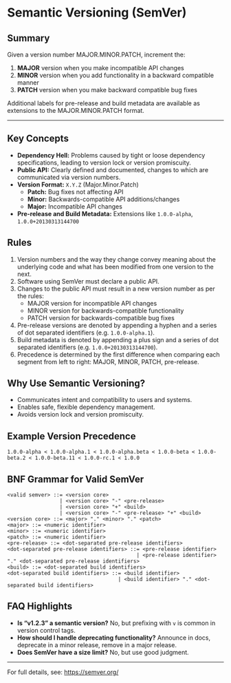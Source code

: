 # Semantic Versioning (SemVer)

## Summary

Given a version number MAJOR.MINOR.PATCH, increment the:

1. **MAJOR** version when you make incompatible API changes
2. **MINOR** version when you add functionality in a backward compatible manner
3. **PATCH** version when you make backward compatible bug fixes

Additional labels for pre-release and build metadata are available as extensions to the MAJOR.MINOR.PATCH format.

---

## Key Concepts

- **Dependency Hell:** Problems caused by tight or loose dependency specifications, leading to version lock or version promiscuity.
- **Public API:** Clearly defined and documented, changes to which are communicated via version numbers.
- **Version Format:** `X.Y.Z` (Major.Minor.Patch)
    - **Patch:** Bug fixes not affecting API
    - **Minor:** Backwards-compatible API additions/changes
    - **Major:** Incompatible API changes
- **Pre-release and Build Metadata:** Extensions like `1.0.0-alpha`, `1.0.0+20130313144700`

## Rules

1. Version numbers and the way they change convey meaning about the underlying code and what has been modified from one version to the next.
2. Software using SemVer must declare a public API.
3. Changes to the public API must result in a new version number as per the rules:
    - MAJOR version for incompatible API changes
    - MINOR version for backwards-compatible functionality
    - PATCH version for backwards-compatible bug fixes
4. Pre-release versions are denoted by appending a hyphen and a series of dot separated identifiers (e.g. `1.0.0-alpha.1`).
5. Build metadata is denoted by appending a plus sign and a series of dot separated identifiers (e.g. `1.0.0+20130313144700`).
6. Precedence is determined by the first difference when comparing each segment from left to right: MAJOR, MINOR, PATCH, pre-release.

## Why Use Semantic Versioning?

- Communicates intent and compatibility to users and systems.
- Enables safe, flexible dependency management.
- Avoids version lock and version promiscuity.

## Example Version Precedence

```
1.0.0-alpha < 1.0.0-alpha.1 < 1.0.0-alpha.beta < 1.0.0-beta < 1.0.0-beta.2 < 1.0.0-beta.11 < 1.0.0-rc.1 < 1.0.0
```

## BNF Grammar for Valid SemVer

```
<valid semver> ::= <version core>
                 | <version core> "-" <pre-release>
                 | <version core> "+" <build>
                 | <version core> "-" <pre-release> "+" <build>
<version core> ::= <major> "." <minor> "." <patch>
<major> ::= <numeric identifier>
<minor> ::= <numeric identifier>
<patch> ::= <numeric identifier>
<pre-release> ::= <dot-separated pre-release identifiers>
<dot-separated pre-release identifiers> ::= <pre-release identifier>
                                          | <pre-release identifier> "." <dot-separated pre-release identifiers>
<build> ::= <dot-separated build identifiers>
<dot-separated build identifiers> ::= <build identifier>
                                    | <build identifier> "." <dot-separated build identifiers>
```

## FAQ Highlights

- **Is “v1.2.3” a semantic version?** No, but prefixing with `v` is common in version control tags.
- **How should I handle deprecating functionality?** Announce in docs, deprecate in a minor release, remove in a major release.
- **Does SemVer have a size limit?** No, but use good judgment.

---

For full details, see: https://semver.org/
